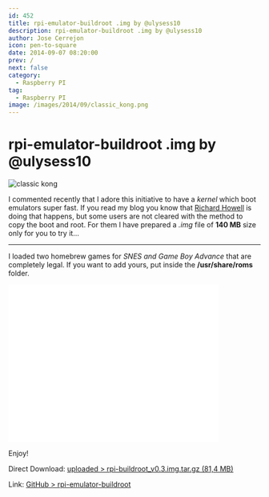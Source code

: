 ```yaml
---
id: 452
title: rpi-emulator-buildroot .img by @ulysess10
description: rpi-emulator-buildroot .img by @ulysess10
author: Jose Cerrejon
icon: pen-to-square
date: 2014-09-07 08:20:00
prev: /
next: false
category:
  - Raspberry PI
tag:
  - Raspberry PI
image: /images/2014/09/classic_kong.png
---
```


# rpi-emulator-buildroot .img by @ulysess10

![classic kong](/images/2014/09/classic_kong.png)

I commented recently that I adore this initiative to have a *kernel* which boot emulators super fast. If you read my blog you know that [Richard Howell](https://github.com/rmaz) is doing that happens, but some users are not cleared with the method to copy the boot and root. For them I have prepared a *.img* file of  **140 MB** size only for you to try it...

- - -
I loaded two homebrew games for *SNES and Game Boy Advance* that are completely legal. If you want to add yours, put inside the **/usr/share/roms** folder.

<iframe width="420" height="315" src="//www.youtube.com/embed/SYOyKSXFS4E" frameborder="0" allowfullscreen></iframe>

Enjoy!

Direct Download: [uploaded > rpi-buildroot_v0.3.img.tar.gz (81,4 MB)](http://ul.to/amwaelky)

Link: [GitHub > rpi-emulator-buildroot](https://github.com/rmaz/rpi-emulator-buildroot)